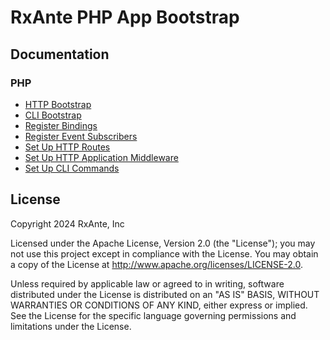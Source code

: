 # RxAnte PHP App Bootstrap

## Documentation

### PHP

- [HTTP Bootstrap](documentation/http-bootstrap.md)
- [CLI Bootstrap](documentation/cli-bootstrap.md)
- [Register Bindings](documentation/register-bindings.md)
- [Register Event Subscribers](documentation/register-event-subscribers.md)
- [Set Up HTTP Routes](documentation/apply-routes-event.md)
- [Set Up HTTP Application Middleware](documentation/apply-middleware-event.md)
- [Set Up CLI Commands](documentation/apply-cli-commands-event.md)

## License

Copyright 2024 RxAnte, Inc

Licensed under the Apache License, Version 2.0 (the "License"); you may not use this project except in compliance with the License. You may obtain a copy of the License at http://www.apache.org/licenses/LICENSE-2.0.

Unless required by applicable law or agreed to in writing, software distributed under the License is distributed on an "AS IS" BASIS, WITHOUT WARRANTIES OR CONDITIONS OF ANY KIND, either express or implied. See the License for the specific language governing permissions and limitations under the License.
